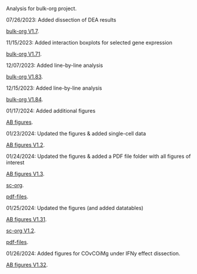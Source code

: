 Analysis for bulk-org project.

07/26/2023: Added dissection of DEA results


[bulk-org V1.7](https://ar-kie.github.io/bulk-org/docs/bulk-org-markdown.html). <br/>


11/15/2023: Added interaction boxplots for selected gene expression

[bulk-org V1.71](https://ar-kie.github.io/bulk-org/docs/11152023_bulk-org-markdown.html). <br/>

12/07/2023: Added line-by-line analysis

[bulk-org V1.83](https://ar-kie.github.io/bulk-org/docs/12072023_bulk-org-markdown.html). <br/>

12/15/2023: Added line-by-line analysis

[bulk-org V1.84](https://ar-kie.github.io/bulk-org/docs/12152023_bulk-org-markdown.html). <br/>

01/17/2024: Added additional figures

[AB figures](https://ar-kie.github.io/bulk-org/docs/01172024_bulk-org-AB-figures.html). <br/>

01/23/2024: Updated the figures & added single-cell data

[AB figures V1.2](https://ar-kie.github.io/bulk-org/docs/01232024_bulk-org-AB-figures.html). <br/>

01/24/2024: Updated the figures & added a PDF file folder with all figures of interest

[AB figures V1.3](https://ar-kie.github.io/bulk-org/docs/01242024_bulk-org-AB-figures.html). <br/>

[sc-org](https://ar-kie.github.io/bulk-org/docs/01232023_sc-org-figures.html). <br/>

[pdf-files](https://github.com/ar-kie/bulk-org/tree/main/docs/01242024_bulk-org-AB-figures_files/figure-latex). <br/>

01/25/2024: Updated the figures (and added datatables)

[AB figures V1.31](https://ar-kie.github.io/bulk-org/docs/01252024_bulk-org-AB-figures.html). <br/>

[sc-org V1.2](https://ar-kie.github.io/bulk-org/docs/01252024_sc-org-figures.html). <br/>

[pdf-files](https://github.com/ar-kie/bulk-org/tree/main/docs/01252024_bulk-org-AB-figures_pdf_files/figure-latex). <br/>

01/26/2024: Added figures for COvCOiMg under IFNy effect dissection.

[AB figures V1.32](https://ar-kie.github.io/bulk-org/docs/01262024_bulk-org-AB-figures.html). <br/>





